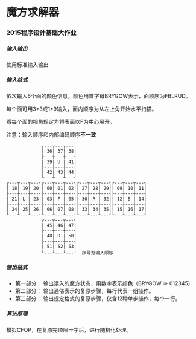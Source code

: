 # 魔方求解器
### 2015程序设计基础大作业
##### 输入输出
使用标准输入输出
##### 输入格式
依次输入6个面的颜色信息，颜色用首字母BRYGOW表示，面顺序为FBLRUD。

每个面可用3\*3或1\*9输入，面内顺序为从左上角开始水平扫描。

看每个面的视角规定为将表面以F为中心展开。

注意：输入顺序和内部编码顺序**不一致**

	             ┌---┬---┬---┐
	             | 36| 37| 38|
	             ├---┼---┼---┤
	             | 39| U | 41|
	             ├---┼---┼---┤
	             | 42| 43| 44|
	             └---┴---┴---┘
	┌---┬---┬---┐┌---┬---┬---┐┌---┬---┬---┐┌---┬---┬---┐
	| 18| 19| 20|| 00| 01| 02|| 27| 28| 29|| 09| 10| 11|
	├---┼---┼---┤├---┼---┼---┤├---┼---┼---┤├---┼---┼---┤
	| 21| L | 23|| 03| F | 05|| 30| R | 32|| 12| B | 14|
	├---┼---┼---┤├---┼---┼---┤├---┼---┼---┤├---┼---┼---┤
	| 24| 25| 26|| 06| 07| 08|| 33| 34| 35|| 15| 16| 17|
	└---┴---┴---┘└---┴---┴---┘└---┴---┴---┘└---┴---┴---┘
	             ┌---┬---┬---┐
	             | 45| 46| 47|
	             ├---┼---┼---┤
	             | 48| D | 50|
	             ├---┼---┼---┤
	             | 51| 52| 53|
	             └---┴---┴---┘  序号为输入顺序

##### 输出格式
* 第一部分：
输出读入的魔方状态，用数字表示颜色（BRYGOW => 012345）
* 第二部分：
输出通俗表示的复原步骤，每行代表一组操作。
* 第三部分：
输出规定格式的复原步骤，仅含12种单步操作，每个一行。

##### 算法原理
模拟CFOP，在复原完顶层十字后，进行随机化处理。



